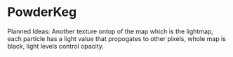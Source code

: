# PowderKeg
 
Planned Ideas: Another texture ontop of the map which is the lightmap, each particle has a light value that propogates to other pixels, whole map is black, light levels control opacity. 